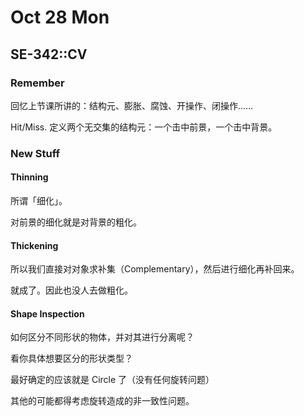 # Oct 28 Mon

## SE-342::CV

### Remember

回忆上节课所讲的：结构元、膨胀、腐蚀、开操作、闭操作……

Hit/Miss. 定义两个无交集的结构元：一个击中前景，一个击中背景。

### New Stuff

#### Thinning

所谓「细化」。

对前景的细化就是对背景的粗化。

#### Thickening

所以我们直接对对象求补集（Complementary），然后进行细化再补回来。

就成了。因此也没人去做粗化。

#### Shape Inspection

如何区分不同形状的物体，并对其进行分离呢？

看你具体想要区分的形状类型？

最好确定的应该就是 Circle 了（没有任何旋转问题）

其他的可能都得考虑旋转造成的非一致性问题。